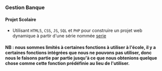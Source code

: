 ### Gestion Banque

#### Projet Scolaire
- Utilisant `HTML5`, `CSS`, `JS`, `SQL` et `PHP` pour construire un projet web dynamique à partir d'une série nommée [serie](SERIE.pdf)
####  NB : nous sommes limités à certaines fonctions à utiliser à l'école, il y a certaines fonctions intégrées que nous ne pouvons pas utiliser, donc nous le faisons partie par partie jusqu'à ce que nous obtenions quelque chose comme cette fonction prédéfinie au lieu de l'utiliser.
